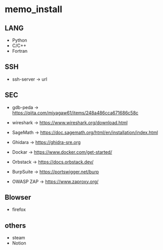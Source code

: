 # memo_install

## LANG
- Python
- C/C++
- Fortran

## SSH
- ssh-server
-> url

## SEC
- gdb-peda
-> https://qiita.com/miyagaw61/items/248a486cca671686c58c

- wireshark
-> https://www.wireshark.org/download.html

- SageMath
-> https://doc.sagemath.org/html/en/installation/index.html

- Ghidara
-> https://ghidra-sre.org

- Dockar
-> https://www.docker.com/get-started/

- Orbstack
-> https://docs.orbstack.dev/

- BurpSuite
-> https://portswigger.net/burp

- OWASP ZAP
-> https://www.zaproxy.org/

## Blowser 
- firefox

## others
- steam
- Notion

